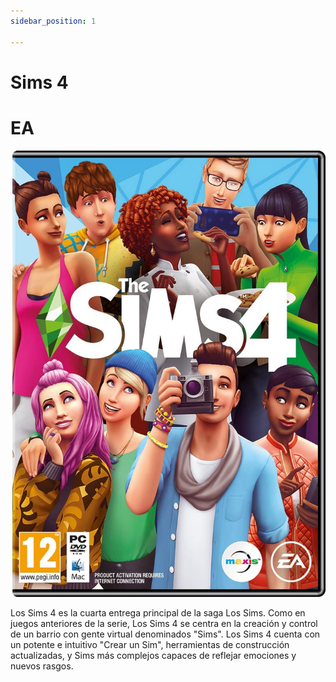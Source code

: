 ```yaml
---
sidebar_position: 1

---
```


# Sims 4
# EA

![sim](/img/sims.jpg)

Los Sims 4 es la cuarta entrega principal de la saga Los Sims. Como en juegos anteriores de la serie, Los Sims 4 se centra en la creación y control de un barrio con gente virtual denominados "Sims". Los Sims 4 cuenta con un potente e intuitivo "Crear un Sim", herramientas de construcción actualizadas, y Sims más complejos capaces de reflejar emociones y nuevos rasgos. 



